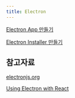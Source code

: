 ```yaml
---
title: Electron
---
```

[Electron App 만들기](Electron-App-만들기)

[Electron Installer 만들기](Electron-Installer-만들기)

## 참고자료

[electronjs.org](http://electronjs.org)

[Using Electron with React](https://medium.com/@brockhoff/using-electron-with-react-the-basics-e93f9761f86f)